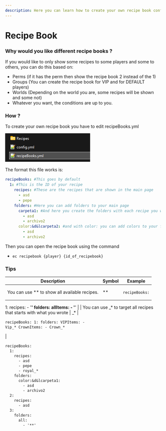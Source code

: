```yaml
---
description: Here you can learn how to create your own recipe book configuration
---
```


# Recipe Book

### Why would you like different recipe books ?

If you would like to only show some recipes to some players and some to others, you can do this based on:

* Perms (if it has the perm then show the recipe book 2 instead of the 1)
* Groups (You can create the recipe book for VIP and for DEFAULT players)
* Worlds (Depending on the world you are, some recipes will be shown and some not)
* Whatever you want, the conditions are up to you.

### How ?

To create your own recipe book you have to edit recipeBooks.yml

![](<../../.gitbook/assets/image (445).png>)

The format this file works is:

```yaml
recipeBooks: #This goes by default
  1: #This is the ID of your recipe
    recipes: #These are the recipes that are shown in the main page
      - asd
      - pepe
    folders: #Here you can add folders to your main page
      carpeta1: #And here you create the folders with each recipe you want inside
        - asd
        - archivo2
      color:&d&lcarpeta2: #and with color: you can add colors to your folders
        - asd
        - archivo2
```

Then you can open the recipe book using the command

* `ec recipebook {player} {id_of_recipebook}`

### Tips

| Description                                                            | Symbol | Example                                                                                                                       |
| ---------------------------------------------------------------------- | ------ | ----------------------------------------------------------------------------------------------------------------------------- |
| You can use \*\* to show all available recipes.                        | \*\*   | <pre><code>recipeBooks:
  1:
    recipes:
      - '**'
    folders: 
      allItems:
        - '**'
</code></pre>             |
| You can use \_\* to target all recipes that starts with what you wrote | \_\*   | <pre><code>recipeBooks:
  1:
    folders: 
      VIPItems:
        - Vip_* 
      CrownItems:
        - Crown_*
</code></pre> |

```
recipeBooks:
  1:
    recipes:
      - asd
      - pepe
      - royal_*
    folders:
      color:&d&lcarpeta1:
        - asd
        - archivo2
  2:
    recipes:
      - asd
  3:
    folders:
      all:
        - '**'

```
